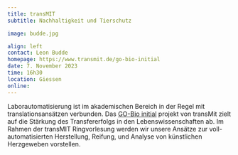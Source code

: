 ```yaml
---
title: transMIT
subtitle: Nachhaltigkeit und Tierschutz

image: budde.jpg

align: left
contact: Leon Budde
homepage: https://www.transmit.de/go-bio-initial
date: 7. November 2023
time: 16h30
location: Giessen
online: 
---
```


Laborautomatisierung ist im akademischen Bereich in der Regel mit translationsans&auml;tzen verbunden.
Das [GO-Bio initial](https://www.transmit.de/go-bio-initial) projekt von transMit zielt auf die St&auml;rkung des Transfererfolgs in den Lebenswissenschaften ab.
Im Rahmen der transMIT Ringvorlesung werden wir unsere Ans&auml;tze zur voll-automatisierten Herstellung, Reifung, und
Analyse von k&uuml;nstlichen Herzgeweben vorstellen.

